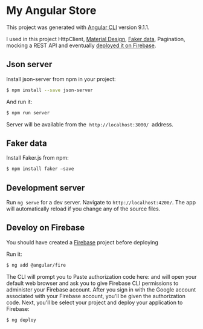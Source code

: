 # My Angular Store

This project was generated with [Angular CLI](https://github.com/angular/angular-cli) version 9.1.1.

I used in this project HttpClient, [Material Design](https://material.angular.io/guide/getting-started), [Faker data](https://github.com/Marak/faker.js), Pagination, mocking a REST API and eventually [deployed it on Firebase](https://firebase.google.com/docs/web/setup?hl=ru).

## Json server

Install json-server from npm in your project:

```sh
$ npm install --save json-server
```

And run it:

```sh
$ npm run server
```

Server will be available from the  `http://localhost:3000/`  address.

## Faker data

Install Faker.js from npm:

```sh
$ npm install faker —save
```

## Development server

Run `ng serve` for a dev server. Navigate to `http://localhost:4200/`. The app will automatically reload if you change any of the source files.

## Develoy on Firebase

You should have created a [Firebase](https://firebase.google.com/docs/web/setup?hl=ru) project before deploying

Run it:

```sh
$ ng add @angular/fire
```

The CLI will prompt you to Paste authorization code here: and will open your default web browser and ask you to give Firebase CLI permissions to administer your Firebase account.
After you sign in with the Google account associated with your Firebase account, you'll be given the authorization code.
Next, you'll be select your project and deploy your application to Firebase:

```sh
$ ng deploy
```
